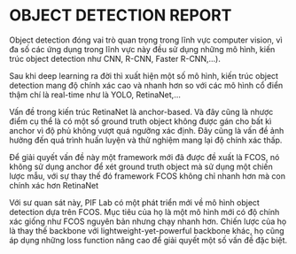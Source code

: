# OBJECT DETECTION REPORT

Object detection đóng vai trò quan trọng trong lĩnh vực computer vision, vì đa số các ứng dụng trong lĩnh vực này đều sử dụng những mô hình, kiến trúc object detection như CNN, R-CNN, Faster R-CNN,…).

Sau khi deep learning ra đời thì xuất hiện một số mô hình, kiến trúc object detection mang độ chính xác cao và nhanh hơn so với các mô hình cổ điển thậm chí là real-time như là YOLO, RetinaNet,…

Vấn đề trong kiến trúc RetinaNet là anchor-based. Và đây cũng là nhược điểm cụ thể là có một số ground truth object không được gán cho bất kì anchor vì độ phủ không vượt quá ngưỡng xác định. Đây cũng là vấn đề ảnh hưởng đến quá trình huấn luyện và thử nghiệm mang lại độ chính xác thấp.

Để giải quyết vấn đề này một framework mới đã được đề xuất là FCOS, nó không sử dụng anchor để xét ground truth object mà sử dụng một chiến lược mẫu, với sự thay thế đó framework FCOS không chỉ nhanh hơn mà con chính xác hơn RetinaNet

Với sư quan sát này, PIF Lab có một phát triển mới về mô hình object detection dựa trên FCOS. Mục tiêu của họ là một mô hình mới có độ chính xác giống như FCOS nguyên bản nhưng chạy nhanh hơn. Chiến lược của họ là thay thế backbone với lightweight-yet-powerful backbone khác, họ cũng áp dụng những loss function nâng cao để giải quyết một số vấn đề đặc biệt.
